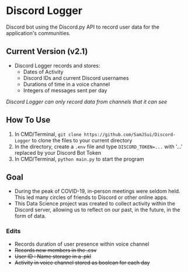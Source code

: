 # Discord Logger

Discord bot using the Discord.py API to record user data for the application's communities.

## Current Version (v2.1)

- Discord Logger records and stores:
  - Dates of Activity
  - Discord IDs and current Discord usernames
  - Durations of time in a voice channel
  - Integers of messages sent per day

*Discord Logger can only record data from channels that it can see*

## How To Use

1. In CMD/Terminal, ```git clone https://github.com/SamJSui/Discord-Logger``` to clone the files to your current directory
2. In the directory, create a ```.env``` file and type ```DISCORD_TOKEN=...``` with '...' replaced by your Discord Bot Token
3. In CMD/Terminal, ```python main.py``` to start the program

## Goal

- During the peak of COVID-19, in-person meetings were seldom held. This led many circles of friends to Discord or other online apps.
- This Data Science project was created to collect activity within the Discord server, allowing us to reflect on our past, in the future, in the form of data.

### Edits
- Records duration of user presence within voice channel
- ~~Records new members in the .csv~~
- ~~User ID : Name storage in a .pkl~~
- ~~Activity in voice channel stored as boolean for each day~~
